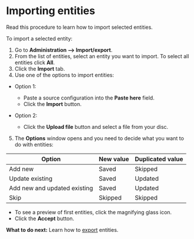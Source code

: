 # Importing entities

Read this procedure to learn how to import selected entities.

To import a selected entity:

1. Go to **Administration --> Import/export**.
2. From the list of entities, select an entity you want to import. To select all entities click **All**.
3. Click the **Import** tab.
4. Use one of the options to import entities:

 * Option 1:
     * Paste a source configuration into the **Paste here** field.
     * Click the **Import** button.

 * Option 2:
     * Click the **Upload file** button and select a file from your disc.

5. The **Options** window opens and you need to decide what you want to do with entities:

| Option                       | New value | Duplicated value |
|------------------------------|-----------|------------------|
| Add new                      | Saved     | Skipped          |
| Update existing              | Saved     | Updated          |
| Add new and updated existing | Saved     | Updated          |
| Skip                         | Skipped   | Skipped          |

   * To see a preview of first entities, click the magnifying glass icon.
   * Click the **Accept** button.

**What to do next:** Learn how to [export](Exporting_entities.html) entities.
